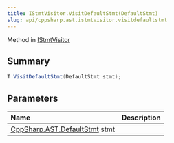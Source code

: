 ```yaml
---
title: IStmtVisitor.VisitDefaultStmt(DefaultStmt)
slug: api/cppsharp.ast.istmtvisitor.visitdefaultstmt
---
```

Method in [IStmtVisitor](/api/cppsharp/ast/istmtvisitor)

## Summary



```csharp
T VisitDefaultStmt(DefaultStmt stmt);
```

## Parameters

|Name|Description|
|:---|:---|
|[CppSharp.AST.DefaultStmt](/api/cppsharp/ast/defaultstmt) stmt||

